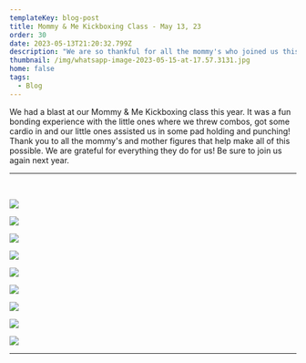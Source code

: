 ```yaml
---
templateKey: blog-post
title: Mommy & Me Kickboxing Class - May 13, 23
order: 30
date: 2023-05-13T21:20:32.799Z
description: "We are so thankful for all the mommy's who joined us this year! "
thumbnail: /img/whatsapp-image-2023-05-15-at-17.57.3131.jpg
home: false
tags:
  - Blog
---
```

W﻿e had a blast at our Mommy & Me Kickboxing class this year. It was a fun bonding experience with the little ones where we threw combos, got some cardio in and our little ones assisted us in some pad holding and punching! Thank you to all the mommy's and mother figures that help make all of this possible. We are grateful for everything they do for us! Be sure to join us again next year.

- - -

<br>

![](/img/whatsapp-image-2023-05-15-at-17.54.5788.jpg)

![](/img/whatsapp-image-2023-05-15-at-17.55.03212.jpg)

![](/img/whatsapp-image-2023-05-15-at-17.55.032.jpg)

![](/img/whatsapp-image-2023-05-15-at-17.54.423.jpg)

![](/img/whatsapp-image-2023-05-15-at-17.55.0344.jpg)

![](/img/whatsapp-image-2023-05-15-at-17.55.03.jpg)

![](/img/whatsapp-image-2023-05-15-at-17.54.15.jpg)



![](/img/whatsapp-image-2023-05-15-at-17.54.567.jpg)

![](/img/whatsapp-image-2023-05-15-at-17.56.49.jpg)

- - -
